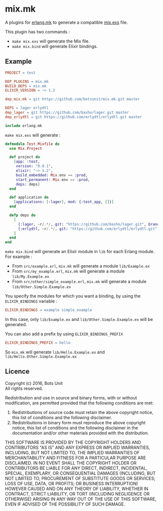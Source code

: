 # mix.mk

A plugins for [erlang.mk](http://erlang.mk) to generate a compatible [mix.exs](http://elixir-lang.org/docs/stable/mix/Mix.html) file. 

This plugin has two commands :

* `make mix.exs` will generate the Mix file.
* `make mix.bind` will generate Elixir bindings.

## Example

```makefile
PROJECT = test

DEP_PLUGINS = mix.mk
BUILD_DEPS = mix.mk
ELIXIR_VERSION = ~> 1.2

dep_mix.mk = git https://github.com/botsunit/mix.mk.git master

DEPS = lager erlydtl
dep_lager = git https://github.com/basho/lager.git master
dep_erlydtl = git https://github.com/erlydtl/erlydtl.git master

include erlang.mk
```

`make mix.exs` will generate :

```elixir
defmodule Test.Mixfile do
  use Mix.Project

  def project do
    [app: :test,
     version: "0.0.1",
     elixir: "~> 1.2",
     build_embedded: Mix.env == :prod,
     start_permanent: Mix.env == :prod,
     deps: deps]
  end

  def application do
    [applications: [:lager], mod: {:test_app, []}]
  end

  defp deps do
    [ 
      {:lager, ~r/.*/, git: "https://github.com/basho/lager.git", branch: "master"},
      {:erlydtl, ~r/.*/, git: "https://github.com/erlydtl/erlydtl.git", branch: "master"},  
    ]
  end
end
```

`make mix.bind` will generate an Elixir module in `lib` for each Erlang module. For example :

* From `src/example.erl`, `mix.mk` will generate a module `lib/Example.ex`
* From `src/my_example.erl`, `mix.mk` will generate a module `lib/My.Example.ex`
* From `src/other/simple_example.erl`, `mix.mk` will generate a module `lib/Other.Simple.Example.ex`

You specify the modules for which you want a binding, by using the `ELIXIR_BINDINGS` variable :

```makefile
ELIXIR_BINDINGS = example simple_example
```

In this case, only `lib/Example.ex` and `lib/Other.Simple.Example.ex` will be generated.

You can also add a prefix by using `ELIXIR_BINDINGS_PREFIX`

```makefile
ELIXIR_BINDINGS_PREFIX = hello
```

So `mix.mk` will generate `lib/Hello.Example.ex` and `lib/Hello.Other.Simple.Example.ex`

## Licence

Copyright (c) 2016, Bots Unit<br />
All rights reserved.

Redistribution and use in source and binary forms, with or without modification, are permitted provided that the following conditions are met:

1. Redistributions of source code must retain the above copyright notice, this list of conditions and the following disclaimer.
1. Redistributions in binary form must reproduce the above copyright notice, this list of conditions and the following disclaimer in the documentation and/or other materials provided with the distribution.


THIS SOFTWARE IS PROVIDED BY THE COPYRIGHT HOLDERS AND CONTRIBUTORS "AS IS" AND ANY EXPRESS OR IMPLIED WARRANTIES, INCLUDING, BUT NOT LIMITED TO, THE IMPLIED WARRANTIES OF MERCHANTABILITY AND FITNESS FOR A PARTICULAR PURPOSE ARE DISCLAIMED. IN NO EVENT SHALL THE COPYRIGHT HOLDER OR CONTRIBUTORS BE LIABLE FOR ANY DIRECT, INDIRECT, INCIDENTAL, SPECIAL, EXEMPLARY, OR CONSEQUENTIAL DAMAGES (INCLUDING, BUT NOT LIMITED TO, PROCUREMENT OF SUBSTITUTE GOODS OR SERVICES; LOSS OF USE, DATA, OR PROFITS; OR BUSINESS INTERRUPTION) HOWEVER CAUSED AND ON ANY THEORY OF LIABILITY, WHETHER IN CONTRACT, STRICT LIABILITY, OR TORT (INCLUDING NEGLIGENCE OR OTHERWISE) ARISING IN ANY WAY OUT OF THE USE OF THIS SOFTWARE, EVEN IF ADVISED OF THE POSSIBILITY OF SUCH DAMAGE.


